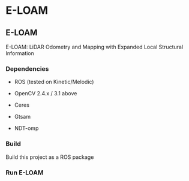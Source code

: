 # E-LOAM

E-LOAM
---
E-LOAM: LiDAR Odometry and Mapping with Expanded Local Structural Information

### Dependencies

- ROS (tested on Kinetic/Melodic)

- OpenCV 2.4.x / 3.1 above

- Ceres
- Gtsam
- NDT-omp

### Build

Build this project as a ROS package

### Run E-LOAM
   
 ```
 ```
   


